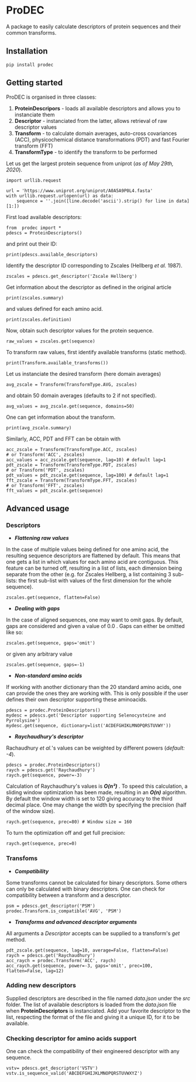 # ProDEC

A package to easily calculate descriptors of protein sequences and their common transforms.

## Installation

    pip install prodec


## Getting started

ProDEC is organised in three classes:
 1. **ProteinDescripors** - loads all available descriptors and allows you to instanciate them
 2. **Descriptor** - instanciated from the latter, allows retrieval of raw descriptor values
 3. **Transform** - to calculate domain averages, auto-cross covariances (ACC), physicochemical distance transformations (PDT) and fast Fourier transform (FFT)
 4. **TransformType** - to identify the transform to be performed

Let us get the largest protein sequence from uniprot (*as of May 29th, 2020*).

    import urllib.request
    
    url = 'https://www.uniprot.org/uniprot/A0A5A9P0L4.fasta'
    with urllib.request.urlopen(url) as data:
        sequence = ''.join([line.decode('ascii').strip() for line in data][1:])
First load available descriptors:

    from  prodec import *
    pdescs = ProteinDescriptors()
and print out their ID:

    print(pdescs.available_descriptors)
Identify the descriptor ID corresponding to Zscales (Hellberg *et al.* 1987). 

    zscales = pdescs.get_descriptor('Zscale Hellberg')
Get information about the descriptor as defined in the original article

    print(zscales.summary)
and values defined for each amino acid.

    print(zscales.definition)

Now, obtain such descriptor values for the protein sequence.

    raw_values = zscales.get(sequence)

To transform raw values, first identify available transforms (static method).

    print(Transform.available_transforms())
Let us instanciate the desired transform (here domain averages)

    avg_zscale = Transform(TransformType.AVG, zscales)
and obtain 50 domain averages (defaults to 2 if not specified).

    avg_values = avg_zscale.get(sequence, domains=50)

One can get information about the transform.

    print(avg_zscale.summary)

Similarly, ACC, PDT and FFT can be obtain with

    acc_zscale = Transform(TransformType.ACC, zscales)
    # or Transform('ACC', zscales)
    acc_values = acc_zscale.get(sequence, lag=10) # default lag=1
    pdt_zscale = Transform(TransformType.PDT, zscales)
    # or Transform('PDT', zscales)
    pdt_values = pdt_zscale.get(sequence, lag=100) # default lag=1
    fft_zscale = Transform(TransformType.FFT, zscales)
    # or Transform('FFT', zscales)
    fft_values = pdt_zscale.get(sequence)

## Advanced usage
### Descriptors

 - ***Flattening raw values***

In the case of multiple values being defined for one amino acid, the resulting sequence descriptors are flattened by default. This means that one gets a list in which values for each amino acid are contiguous.
This feature can be turned off, resulting in a list of lists, each dimension being separate from the other (e.g. for Zscales Hellberg, a list containing 3 sub-lists: the first sub-list with values of the first dimension for the whole sequence). 

    zscales.get(sequence, flatten=False)

 - ***Dealing with gaps***

In the case of aligned sequences, one may want to omit gaps. By default, gaps are considered and given a value of  0.0 . Gaps can either be omitted like so:

    zscales.get(sequence, gaps='omit')
or given any arbitrary value

    zscales.get(sequence, gaps=-1)

 - ***Non-standard amino acids***

If working with another dictionary than the 20 standard amino acids, one can provide the ones they are working with. This is only possible if the user defines their own descriptor supporting these aminoacids.

    pdescs = prodec.ProteinDescriptors()
    mydesc = pdescs.get('Descriptor supporting Selenocysteine and Pyrrolysine')
    mydesc.get(sequence, dictionary=list('ACDEFGHIKLMNOPQRSTUVWY'))
 

 - ***Raychaudhury's descriptor***

Rachaudhury  *et al.*'s values can be weighted by different powers (*default: -4*).

    pdescs = prodec.ProteinDescriptors()
    raych = pdescs.get('Raychaudhury')
    raych.get(sequence, power=-3)

Calculation of Raychaudhury's values is ***O(n²)*** . To speed this calculation, a sliding window optimization has been made, resulting in an  ***O(n)*** algorithm. By default the window width is set to 120 giving accuracy to the third decimal place. One may change the width by specifying the precision (half of the window size).

    raych.get(sequence, prec=80) # Window size = 160
To turn the optimization off and get full precision:

    raych.get(sequence, prec=0)

### Transfoms

 - ***Compatibility***

Some transforms cannot be calculated for binary descriptors. Some others can only be calculated with binary descriptors. One can check for compatibility between a transform and a descriptor.

    psm = pdescs.get_descriptor('PSM')
    prodec.Transform.is_compatible('AVG', 'PSM')

 - ***Transforms and advanced descriptor arguments***

All arguments a *Descriptor* accepts can be supplied to a transform's *get* method.

    pdt_zscale.get(sequence, lag=10, average=False, flatten=False)
    raych = pdescs.get('Raychaudhury')
    acc_raych = prodec.Transform('ACC', raych)
    acc_raych.get(sequence, power=-3, gaps='omit', prec=100, flatten=False, lag=12)

### Adding new descriptors
Supplied descriptors are described in the file named *data.json* under the *src* folder.
The list of available descriptors is loaded from the *data.json* file when **ProteinDescriptors** is instanciated.
Add your favorite descriptor to the list, respecting the format of the file and giving it a unique ID, for it to be available.

### Checking descriptor for amino acids support
One can check the compatibility of their engineered descriptor with any sequence.

    vstv= pdescs.get_descriptor('VSTV')
    vstv.is_sequence_valid('ABCDEFGHIJKLMNOPQRSTUVWXYZ')

